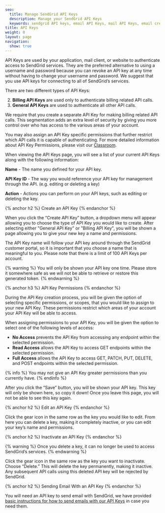 ```yaml
---
seo:
  title: Manage SendGrid API Keys
  description: Manage your SendGrid API Keys
  keywords: sendgrid API keys, email API Keys, mail API Keys, email credentials, send credentials
title: API Keys
weight: 0
layout: page
navigation:
  show: true
---
```


API Keys are used by your application, mail client, or website to authenticate access to SendGrid services. They are the preferred alternative to using a username and password because you can revoke an API key at any time without having to change your username and password. We suggest that you use API keys for connecting to all of SendGrid’s services.

There are two different types of API Keys:

2. **Billing API Keys** are used only to authenticate billing related API calls.
1. **General API Keys** are used to authenticate all other API calls.

We require that you create a separate API Key for making billing related API calls. This segmentation adds an extra level of security by giving you more control over who has access to the various areas of your account.

You may also assign an API Key specific permissions that further restrict which API calls it is capable of authenticating. For more detailed information about API Key Permissions, please visit our [Classroom]({{root_url}}/Classroom/Basics/API/api_key_permissions.html).

When viewing the API Keys page, you will see a list of your current API Keys along with the following information:

**Name** - The name you defined for your API key.

**API Key ID** - The way you would reference your API key for management through the API. (e.g. editing or deleting a key)

**Action** - Actions you can perform on your API keys, such as editing or deleting the key.

{% anchor h2 %}
Create an API Key
{% endanchor %}

When you click the “Create API Key” button, a dropdown menu will appear allowing you to choose the type of API Key you would like to create. After selecting either "General API Key" or "Billing API Key", you will be shown a page allowing you to give your new key a name and permissions.

The API Key name will follow your API key around through the SendGrid customer portal, so it is important that you choose a name that is meaningful to you. Please note that there is a limit of 100 API Keys per account.

{% warning %}
You will only be shown your API key one time. Please store it somewhere safe as we will not be able to retrieve or restore this generated token.
{% endwarning %}

{% anchor h3 %}
API Key Permissions
{% endanchor %}

During the API Key creation process, you will be given the option of selecting specific permissions, or scopes, that you would like to assign to your new API Key. These permissions restrict which areas of your account your API Key will be able to access.

When assigning permissions to your API Key, you will be given the option to select one of the following levels of access:

* **No Access** prevents the API Key from accessing any endpoint within the selected permission.
* **Read Access** allows the API Key to access GET endpoints within the selected permission.
* **Full Access** allows the API Key to access GET, PATCH, PUT, DELETE, and POST endpoints within the selected permission.

{% info %}
You may not give an API Key greater permissions than you currently have.
{% endinfo %}

After you click the “Save” button, you will be shown your API key. This key will only be shown here, so copy it down! Once you leave this page, you will not be able to see this key again.

{% anchor h2 %}
Edit an API Key
{% endanchor %}

Click the gear icon in the same row as the key you would like to edit. From here you can delete a key, making it completely inactive, or you can edit your key’s name and permissions.

{% anchor h2 %}
Inactivate an API Key
{% endanchor %}

{% warning %}
Once you delete a key, it can no longer be used to access SendGrid’s services.
{% endwarning %}

Click the gear icon in the same row as the key you want to inactivate. Choose “Delete.” This will delete the key permanently, making it inactive. Any subsequent API calls using this deleted API key will be rejected by SendGrid.

{% anchor h2 %}
Sending Email With an API Key
{% endanchor %}

You will need an API key to send email with SendGrid, we have provided [basic instructions for how to send emails with our API Keys]({{root_url}}/Classroom/Send/How_Emails_Are_Sent/api_keys.html) in case you need them.
